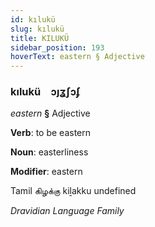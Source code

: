 ```yaml
---
id: kılukü
slug: kılukü
title: KILUKÜ
sidebar_position: 193
hoverText: eastern § Adjective
---
```


### kılukü&emsp;<span kind="abugida">ɔȷʓʃɔʄ</span>

*eastern* **§** Adjective

**Verb**: to be eastern

**Noun**: easterliness

**Modifier**: eastern

Tamil கிழக்கு kiḻakku undefined

*Dravidian Language Family*